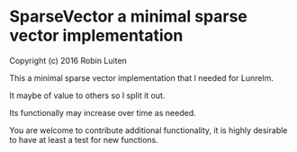 # SparseVector a minimal sparse vector implementation

Copyright (c) 2016 Robin Luiten

This a minimal sparse vector implementation that I needed for Lunrelm.

It maybe of value to others so I split it out.

Its functionally may increase over time as needed.

You are welcome to contribute additional functionality, it is highly
desirable to have at least a test for new functions.
